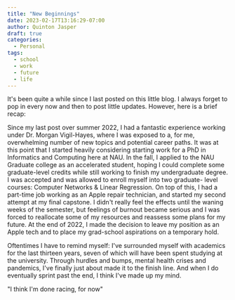 ```yaml
---
title: "New Beginnings"
date: 2023-02-17T13:16:29-07:00
author: Quinton Jasper
draft: true
categories:
  - Personal
tags:
  - school
  - work
  - future
  - life
---
```


It's been quite a while since I last posted on this little blog. I always forget to pop in every now and then to post little updates. However, here is a brief recap:

Since my last post over summer 2022, I had a fantastic experience working under Dr. Morgan Vigil-Hayes, where
I was exposed to a, for me, overwhelming number of new topics and potential career paths. It was at this point
that I started heavily considering starting work for a PhD in Informatics and Computing here at NAU. In the fall,
I applied to the NAU Graduate college as an accelerated student, hoping I could complete some graduate-level credits
while still working to finish my undergraduate degree. I was accepted and was allowed to enroll myself into two graduate-
level courses: Computer Networks & Linear Regression. On top of this, I had a part-time job working as an Apple repair
technician, and started my second attempt at my final capstone. I didn't really feel the effects until the waning weeks
of the semester, but feelings of burnout became serious and I was forced to reallocate some of my resources and reassess some
plans for my future. At the end of 2022, I made the decision to leave my position as an Apple tech and to place my grad-school aspirations on a
temporary hold. 

Oftentimes I have to remind myself: I've surrounded myself with academics for the last thirteen years, seven of which will have
been spent studying at the university. Through hurdles and bumps, mental health crises and pandemics, I've finally just about made 
it to the finish line. And when I do eventually sprint past the end, I think I've made up my mind.

"I think I'm done racing, for now"

